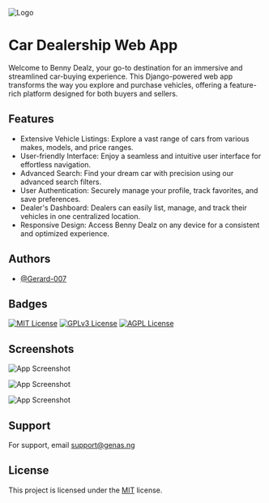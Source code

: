 
![Logo](https://res.cloudinary.com/bennydeals/image/upload/v1629976365/bgs/BennyDealz_full_axdsgl.png)


# Car Dealership Web App

Welcome to Benny Dealz, your go-to destination for an immersive and streamlined car-buying experience. This Django-powered web app transforms the way you explore and purchase vehicles, offering a feature-rich platform designed for both buyers and sellers.




## Features

- Extensive Vehicle Listings: Explore a vast range of cars from various makes, models, and price ranges.
- User-friendly Interface: Enjoy a seamless and intuitive user interface for effortless navigation.
- Advanced Search: Find your dream car with precision using our advanced search filters.
- User Authentication: Securely manage your profile, track favorites, and save preferences.
- Dealer's Dashboard: Dealers can easily list, manage, and track their vehicles in one centralized location.
- Responsive Design: Access Benny Dealz on any device for a consistent and optimized experience.


## Authors

- [@Gerard-007](https://www.github.com/Gerard-007)


## Badges

[![MIT License](https://img.shields.io/badge/License-MIT-green.svg)](https://choosealicense.com/licenses/mit/)
[![GPLv3 License](https://img.shields.io/badge/License-GPL%20v3-yellow.svg)](https://opensource.org/licenses/)
[![AGPL License](https://img.shields.io/badge/license-AGPL-blue.svg)](http://www.gnu.org/licenses/agpl-3.0)


## Screenshots

![App Screenshot](https://res.cloudinary.com/bennydeals/image/upload/v1706030682/demos/Home_jqkakr.png)

![App Screenshot](https://res.cloudinary.com/bennydeals/image/upload/v1706030679/demos/dashboard_jqfaaz.png)

![App Screenshot](https://res.cloudinary.com/bennydeals/image/upload/v1706030693/demos/contact_xwwewr.png)


## Support

For support, email support@genas.ng


## License

This project is licensed under the [MIT](https://choosealicense.com/licenses/mit/) license.

